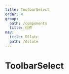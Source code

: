 ```yaml
---
title: ToolbarSelect
order: 4
group:
  path: /components
  title: 组件
nav:
  title: DSlate
  path: /dslate
---
```


# ToolbarSelect

